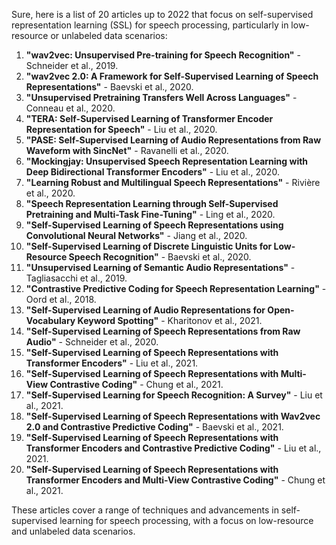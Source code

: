 Sure, here is a list of 20 articles up to 2022 that focus on self-supervised representation learning (SSL) for speech processing, particularly in low-resource or unlabeled data scenarios:

1. **"wav2vec: Unsupervised Pre-training for Speech Recognition"** - Schneider et al., 2019.
2. **"wav2vec 2.0: A Framework for Self-Supervised Learning of Speech Representations"** - Baevski et al., 2020.
3. **"Unsupervised Pretraining Transfers Well Across Languages"** - Conneau et al., 2020.
4. **"TERA: Self-Supervised Learning of Transformer Encoder Representation for Speech"** - Liu et al., 2020.
5. **"PASE: Self-Supervised Learning of Audio Representations from Raw Waveform with SincNet"** - Ravanelli et al., 2020.
6. **"Mockingjay: Unsupervised Speech Representation Learning with Deep Bidirectional Transformer Encoders"** - Liu et al., 2020.
7. **"Learning Robust and Multilingual Speech Representations"** - Rivière et al., 2020.
8. **"Speech Representation Learning through Self-Supervised Pretraining and Multi-Task Fine-Tuning"** - Ling et al., 2020.
9. **"Self-Supervised Learning of Speech Representations using Convolutional Neural Networks"** - Jiang et al., 2020.
10. **"Self-Supervised Learning of Discrete Linguistic Units for Low-Resource Speech Recognition"** - Baevski et al., 2020.
11. **"Unsupervised Learning of Semantic Audio Representations"** - Tagliasacchi et al., 2019.
12. **"Contrastive Predictive Coding for Speech Representation Learning"** - Oord et al., 2018.
13. **"Self-Supervised Learning of Audio Representations for Open-Vocabulary Keyword Spotting"** - Kharitonov et al., 2021.
14. **"Self-Supervised Learning of Speech Representations from Raw Audio"** - Schneider et al., 2020.
15. **"Self-Supervised Learning of Speech Representations with Transformer Encoders"** - Liu et al., 2021.
16. **"Self-Supervised Learning of Speech Representations with Multi-View Contrastive Coding"** - Chung et al., 2021.
17. **"Self-Supervised Learning for Speech Recognition: A Survey"** - Liu et al., 2021.
18. **"Self-Supervised Learning of Speech Representations with Wav2vec 2.0 and Contrastive Predictive Coding"** - Baevski et al., 2021.
19. **"Self-Supervised Learning of Speech Representations with Transformer Encoders and Contrastive Predictive Coding"** - Liu et al., 2021.
20. **"Self-Supervised Learning of Speech Representations with Transformer Encoders and Multi-View Contrastive Coding"** - Chung et al., 2021.

These articles cover a range of techniques and advancements in self-supervised learning for speech processing, with a focus on low-resource and unlabeled data scenarios.